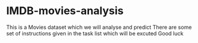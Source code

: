 # IMDB-movies-analysis
This is a Movies dataset which we will analyse and predict 
There are some set of instructions given in the task list which will be excuted
Good luck
